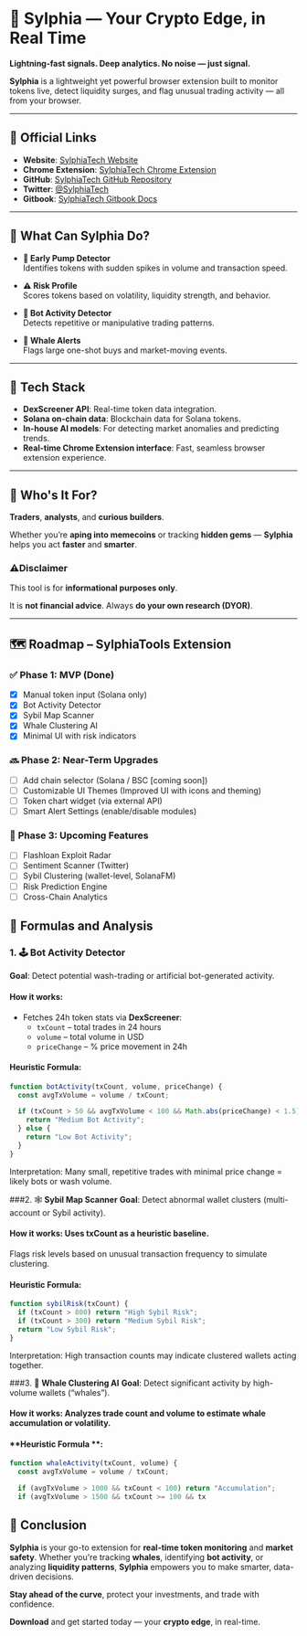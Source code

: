 # **🔮 Sylphia — Your Crypto Edge, in Real Time**

**Lightning-fast signals. Deep analytics. No noise — just signal.**

**Sylphia** is a lightweight yet powerful browser extension built to monitor tokens live, detect liquidity surges, and flag unusual trading activity — all from your browser.

---
## 📎 **Official Links**

- **Website**: [SylphiaTech Website](https://www.sylphiatech.com)
- **Chrome Extension**: [SylphiaTech Chrome Extension](https://chromewebstore.google.com/detail/sylphia/adclebjemibfodocfffaalnkdhachkfa)
- **GitHub**: [SylphiaTech GitHub Repository](https://github.com/sylphiatech/sylphia)
- **Twitter**: [@SylphiaTech](https://twitter.com/SylphiaTech)
- **Gitbook**: [SylphiaTech Gitbook Docs](https://sylphiatech.gitbook.io/sylphiatech-docs)
---

## 🚀 **What Can Sylphia Do?**

- **🔼 Early Pump Detector**  
  Identifies tokens with sudden spikes in volume and transaction speed.

- **⚠️ Risk Profile**  
  Scores tokens based on volatility, liquidity strength, and behavior.

- **🤖 Bot Activity Detector**  
  Detects repetitive or manipulative trading patterns.

- **🐋 Whale Alerts**  
  Flags large one-shot buys and market-moving events.

---

## 🔧 **Tech Stack**

- **DexScreener API**: Real-time token data integration.
- **Solana on-chain data**: Blockchain data for Solana tokens.
- **In-house AI models**: For detecting market anomalies and predicting trends.
- **Real-time Chrome Extension interface**: Fast, seamless browser extension experience.

---

## 🧠 **Who's It For?**

**Traders**, **analysts**, and **curious builders**.

Whether you’re **aping into memecoins** or tracking **hidden gems** — **Sylphia** helps you act **faster** and **smarter**.

### ⚠️**Disclaimer**

This tool is for **informational purposes only**.

It is **not financial advice**. Always **do your own research (DYOR)**.

---

## 🗺️ **Roadmap – SylphiaTools Extension**

### ✅ **Phase 1: MVP (Done)**

- [x] Manual token input (Solana only)
- [x] Bot Activity Detector
- [x] Sybil Map Scanner
- [x] Whale Clustering AI
- [x] Minimal UI with risk indicators

### 🔜 **Phase 2: Near-Term Upgrades**

- [ ] Add chain selector (Solana / BSC [coming soon])
- [ ] Customizable UI Themes (Improved UI with icons and theming)
- [ ] Token chart widget (via external API)
- [ ] Smart Alert Settings (enable/disable modules)

### 📌 **Phase 3: Upcoming Features**

- [ ] Flashloan Exploit Radar
- [ ] Sentiment Scanner (Twitter)
- [ ] Sybil Clustering (wallet-level, SolanaFM)
- [ ] Risk Prediction Engine
- [ ] Cross-Chain Analytics

## 🧠 **Formulas and Analysis**

### 1. **🕹️ Bot Activity Detector**

**Goal**: Detect potential wash-trading or artificial bot-generated activity.

#### **How it works**:
- Fetches 24h token stats via **DexScreener**:
    - `txCount` – total trades in 24 hours
    - `volume` – total volume in USD
    - `priceChange` – % price movement in 24h

#### **Heuristic Formula**:
```javascript
function botActivity(txCount, volume, priceChange) {
  const avgTxVolume = volume / txCount;

  if (txCount > 50 && avgTxVolume < 100 && Math.abs(priceChange) < 1.5) {
    return "Medium Bot Activity";
  } else {
    return "Low Bot Activity";
  }
}
```
Interpretation: Many small, repetitive trades with minimal price change = likely bots or wash volume.

###2. 🕸️ **Sybil Map Scanner**
**Goal**: Detect abnormal wallet clusters (multi-account or Sybil activity).
#### **How it works**: Uses txCount as a heuristic baseline.
Flags risk levels based on unusual transaction frequency to simulate clustering.

####  **Heuristic Formula**:
```javascript
function sybilRisk(txCount) {
  if (txCount > 800) return "High Sybil Risk";
  if (txCount > 300) return "Medium Sybil Risk";
  return "Low Sybil Risk";
}
```
Interpretation: High transaction counts may indicate clustered wallets acting together.

###3. 🐋 **Whale Clustering AI**
**Goal**: Detect significant activity by high-volume wallets (“whales”).
#### **How it works**: Analyzes trade count and volume to estimate whale accumulation or volatility.

#### **Heuristic Formula **:
```javascript
function whaleActivity(txCount, volume) {
  const avgTxVolume = volume / txCount;

  if (avgTxVolume > 1000 && txCount < 100) return "Accumulation";
  if (avgTxVolume > 1500 && txCount >= 100 && tx
```

## 🚀 **Conclusion**

**Sylphia** is your go-to extension for **real-time token monitoring** and **market safety**. Whether you're tracking **whales**, identifying **bot activity**, or analyzing **liquidity patterns**, **Sylphia** empowers you to make smarter, data-driven decisions. 

**Stay ahead of the curve**, protect your investments, and trade with confidence.

**Download** and get started today — your **crypto edge**, in real-time.
